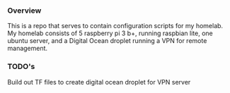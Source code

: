 ### Overview

This is a repo that serves to contain configuration scripts for my homelab.  My homelab consists of 5 raspberry pi 3 b+, running raspbian lite, one ubuntu server, and a Digital Ocean droplet running a VPN for remote management.  


### TODO's

Build out TF files to create digital ocean droplet for VPN server